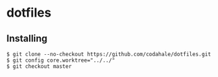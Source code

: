 # dotfiles

## Installing

```
$ git clone --no-checkout https://github.com/codahale/dotfiles.git
$ git config core.worktree="../../"
$ git checkout master
```
